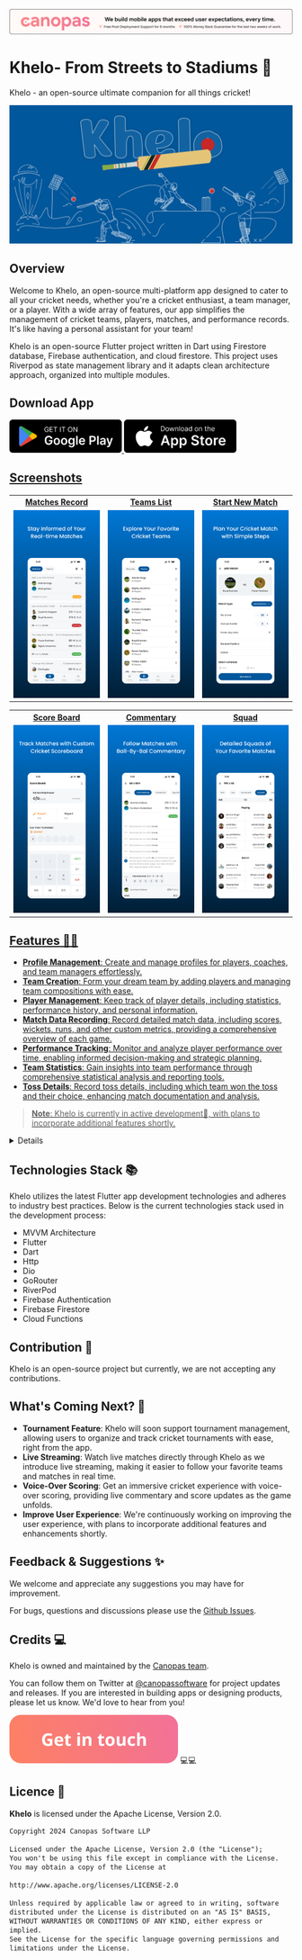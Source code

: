 <p align="center"> <a href="https://canopas.com/contact"><img src="./cta/cta_banner.png"></a></p>

# Khelo- From Streets to Stadiums 🏏
Khelo - an open-source ultimate companion for all things cricket!

<img src="./screenshots/cover-image.png" />

## Overview
Welcome to Khelo, an open-source multi-platform app designed to cater to all your cricket needs, whether you're a cricket enthusiast, a team manager, or a player. With a wide array of features, our app simplifies the management of cricket teams, players, matches, and performance records.
It's like having a personal assistant for your team!

Khelo is an open-source Flutter project written in Dart using Firestore database, Firebase authentication, and cloud firestore. This project uses Riverpod as state management library and it adapts clean architecture approach, organized into multiple modules.

## Download App

<a href= "https://play.google.com/store/apps/details?id=com.canopas.khelo"><img src="./cta/google play.png" width="200" ></img> <a href="https://apps.apple.com/us/app/khelo/id6480175424"><img src="./cta/app store.png" width="200"></img>

## Screenshots
<table>
  <tr>
  <th width="32%" >Matches Record</th>
  <th  width="32%" >Teams List</th>
   <th  width="32%" >Start New Match</th>
  </tr>
    <tr>
  <td><img src="./screenshots/screen_shot_1.png" /></td>
  <td> <img src="./screenshots/screen_shot_2.png"  /> </td>
  <td> <img src="./screenshots/screen_shot_3.png" /> </td>
  </tr>  
</table>

<table>
  <tr>
  <th width="32%" >Score Board</th>
  <th  width="32%" >Commentary</th>
   <th  width="32%" >Squad</th>
  </tr>
    <tr>
  <td><img src="./screenshots/screen_shot_4.png" /></td>
  <td> <img src="./screenshots/screen_shot_5.png"  /> </td>
  <td> <img src="./screenshots/screen_shot_6.png" /> </td>
  </tr>  
</table>


## Features 🌟🌟

- **Profile Management**: Create and manage profiles for players, coaches, and team managers effortlessly.
- **Team Creation**: Form your dream team by adding players and managing team compositions with ease.
- **Player Management**: Keep track of player details, including statistics, performance history, and personal information.
- **Match Data Recording**:  Record detailed match data, including scores, wickets, runs, and other custom metrics, providing a comprehensive overview of each game.
- **Performance Tracking**:  Monitor and analyze player performance over time, enabling informed decision-making and strategic planning.
- **Team Statistics**: Gain insights into team performance through comprehensive statistical analysis and reporting tools.
- **Toss Details**: Record toss details, including which team won the toss and their choice, enhancing match documentation and analysis.

 > **Note**: Khelo is currently in active development🚧, with plans to incorporate additional features shortly.

<details>
 <summary> <h2>Requirements ✅</h2> </summary>

Khelo requires the following to function properly:

**Software:**

- **Flutter**: [Download Flutter](https://flutter.dev/docs/get-started/install) (version: 3.24 or higher)
- **Dart**: Installed as part of the Flutter SDK (version: 3.5 or higher)
- **Firebase**: A free Google service offering various backend functionalities. (See [Firebase documentation](https://firebase.google.com/docs) for setup instructions)

**Additional Requirements:**

- A **Google account** to create a Firebase project.
- An **active internet connection** for Firebase communication.

**Platform-Specific Requirements:**

- **Android (if targeting Android):**
  - An Android device or emulator for development and testing.
  - Android Studio (optional, but recommended) for development: [Download Android Studio](https://developer.android.com/studio)
- **iOS (if targeting iOS):**
  - An Apple device or simulator for development and testing.
  - Android Studio (optional, but recommended) for development: [Download Android Studio](https://developer.android.com/studio)

**Optional (for development and testing):**

- **Firebase CLI**: Simplifies managing Firebase projects locally. (See [Firebase CLI documentation](https://firebase.google.com/docs/cli))

</details>

## Technologies Stack 📚

Khelo utilizes the latest Flutter app development technologies and adheres to industry best
practices. Below is the current technologies stack used in the development process:

- MVVM Architecture
- Flutter
- Dart
- Http
- Dio
- GoRouter
- RiverPod
- Firebase Authentication
- Firebase Firestore
- Cloud Functions


## Contribution 🤝
Khelo is an open-source project but currently, we are not accepting any contributions.


## What's Coming Next? 🚀

- **Tournament Feature**: Khelo will soon support tournament management, allowing users to organize
   and track cricket tournaments with ease, right from the app.
- **Live Streaming**: Watch live matches directly through Khelo as we introduce live streaming, making 
  it easier to follow your favorite teams and matches in real time.
- **Voice-Over Scoring**: Get an immersive cricket experience with voice-over scoring, providing 
  live commentary and score updates as the game unfolds.
- **Improve User Experience**: We're continuously working on improving the user experience, with
  plans to incorporate additional features and enhancements shortly.


## Feedback & Suggestions ✨

We welcome and appreciate any suggestions you may have for improvement.

For bugs, questions and discussions please use the [Github Issues](https://github.com/canopas/khelo/issues).


## Credits 💻
Khelo is owned and maintained by the [Canopas team](https://canopas.com/). 

 You can follow them on Twitter at [@canopassoftware](https://twitter.com/canopassoftware) for project updates and releases. If you are interested in building apps or designing products, please let us know. We'd love to hear from you!

<a href="https://canopas.com/contact"><img src="./cta/cta_btn.png" width=300></a> 💻💻


## Licence 📄

**Khelo** is licensed under the Apache License, Version 2.0.

```
Copyright 2024 Canopas Software LLP

Licensed under the Apache License, Version 2.0 (the "License");
You won't be using this file except in compliance with the License.
You may obtain a copy of the License at

http://www.apache.org/licenses/LICENSE-2.0

Unless required by applicable law or agreed to in writing, software
distributed under the License is distributed on an "AS IS" BASIS,
WITHOUT WARRANTIES OR CONDITIONS OF ANY KIND, either express or implied.
See the License for the specific language governing permissions and
limitations under the License.
```






